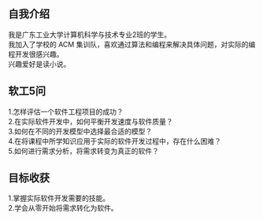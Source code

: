 ## 自我介绍
我是广东工业大学计算机科学与技术专业2班的学生。<br/>
我加入了学校的 ACM 集训队，喜欢通过算法和编程来解决具体问题，对实际的编程开发很感兴趣。<br/>
兴趣爱好是读小说。<br/>

## 软工5问
1.怎样评估一个软件工程项目的成功？<br/>
2.在实际软件开发中，如何平衡开发速度与软件质量？<br/>
3.如何在不同的开发模型中选择最合适的模型？<br/>
4.在将课程中所学知识应用于实际的软件开发过程中，存在什么困难？<br/>
5.如何进行需求分析，将需求转变为真正的软件？<br/>

## 目标收获
1.掌握实际软件开发需要的技能。<br/>
2.学会从零开始将需求转化为软件。<br/>

